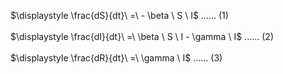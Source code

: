 
$\displaystyle \frac{dS}{dt}\ =\ - \beta \ S \ I$ ...... (1)<br>
<br>
$\displaystyle \frac{dI}{dt}\ =\ \beta \ S \ I - \gamma \ I$ ...... (2)<br>
<br>
$\displaystyle \frac{dR}{dt}\ =\ \gamma \ I$ ...... (3)<br>

